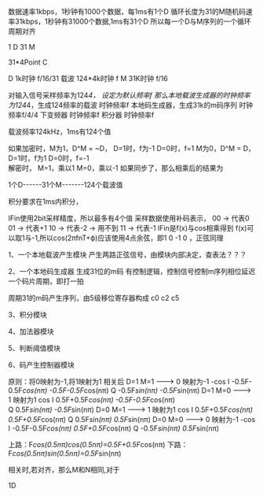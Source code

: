数据速率1kbps，1秒钟有1000个数据，每1ms有1个D
循环长度为31的M随机码速率31kbps，1秒钟有31000个数据,1ms有31个D
所以每一个D与M序列的一个循环周期对齐

1       D
31      M

31*4Point  C

D       1k时钟                  f/16/31
载波    124*4k时钟              f
M       31K时钟                 f/16




对输入信号采样频率为124*4，                             设定为默认频率f
那么本地载波生成器的时钟频率为124*4，生成124频率的载波    时钟频率f
本地码生成器，生成31k的m码序列                          时钟频率f/4/4
下变频器                                              时钟频率f
积分器                                                时钟频率f




载波频率124kHz，1ms有124个值

如果加密时，M为1，D^M = ~D，    D=1时，f为-1  D=0时，f=1
           M为0，D^M =  D，    D=1时，f为1   D=0时，f=-1     
解密时， M=1，乘以1 
        M=0，乘以-1
如果同步了，那么相乘后的结果为
    



1个D------31个M-------124个载波值


积分要求在1ms内积分，



IFin使用2bit采样精度，所以最多有4个值
采样数据使用补码表示，
00  ->  代表0  
01  ->  代表+1
10  ->  代表-2  ->  用不到
11  ->  代表-1
IFin是f(x)与cos相乘得到
f(x)可以取1与-1,所以cos(2πfnT+ϕ)应该使用4点余弦，即1 0 -1 0 ，正弦同理


1、一个本地载波产生模块
产生两路正弦信号，由模块内部决定，查表法？？？



2、一个本地码生成器
生成31位的m码
有控制逻辑，控制信号控制m序列相位延迟一个码片周期，即打一拍


周期31的m码产生序列，由5级移位寄存器构成
c0 c2 c5


3、积分模块


4、加法器模块


5、判断阈值模块


6、码产生控制器模块



原则：将0映射为-1,将1映射为1                                            相关后
D=1 M=1 ---> 0  映射为-1       -cos     I       -0.5F-0.5F*cos(nπ)              -0.5F-0.5F*cos(nπ)
                                        Q        -0.5F*sin(nπ)                    -0.5F*sin(nπ)
D=1 M=0 ---> 1  映射为1        cos      I      0.5F+0.5F*cos(nπ)              -0.5F-0.5F*cos(nπ)  
                                        Q        0.5F*sin(nπ)                     -0.5F*sin(nπ)
D=0 M=1 ---> 1  映射为1        cos      I      0.5F+0.5F*cos(nπ)                0.5F+0.5F*cos(nπ)
                                        Q        0.5F*sin(nπ)                    0.5F*sin(nπ)
D=0 M=0 ---> 0  映射为-1       -cos     I       -0.5F-0.5F*cos(nπ)               0.5F+0.5F*cos(nπ)
                                        Q        -0.5F*sin(nπ)                   0.5F*sin(nπ)

上路：F*cos(0.5nπ)cos(0.5nπ)=0.5F+0.5F*cos(nπ)
下路：F*cos(0.5nπ)sin(0.5nπ)=0.5F*sin(nπ)

相关时,若对齐，那么M和N相同,对于




1D

